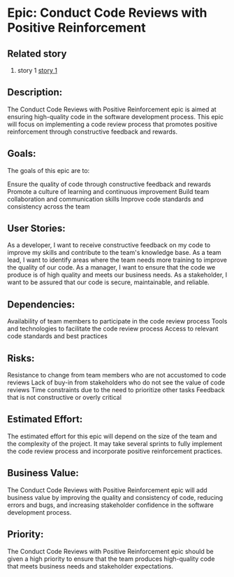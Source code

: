 # Epic: Conduct Code Reviews with Positive Reinforcement

## Related story
1. story 1 [story 1](stories/story1.md)

## Description:
The Conduct Code Reviews with Positive Reinforcement epic is aimed at ensuring high-quality code in the software development process. This epic will focus on implementing a code review process that promotes positive reinforcement through constructive feedback and rewards.

## Goals:
The goals of this epic are to:

Ensure the quality of code through constructive feedback and rewards
Promote a culture of learning and continuous improvement
Build team collaboration and communication skills
Improve code standards and consistency across the team

## User Stories:

As a developer, I want to receive constructive feedback on my code to improve my skills and contribute to the team's knowledge base.
As a team lead, I want to identify areas where the team needs more training to improve the quality of our code.
As a manager, I want to ensure that the code we produce is of high quality and meets our business needs.
As a stakeholder, I want to be assured that our code is secure, maintainable, and reliable.

## Dependencies:

Availability of team members to participate in the code review process
Tools and technologies to facilitate the code review process
Access to relevant code standards and best practices

## Risks:

Resistance to change from team members who are not accustomed to code reviews
Lack of buy-in from stakeholders who do not see the value of code reviews
Time constraints due to the need to prioritize other tasks
Feedback that is not constructive or overly critical

## Estimated Effort:
The estimated effort for this epic will depend on the size of the team and the complexity of the project. It may take several sprints to fully implement the code review process and incorporate positive reinforcement practices.

## Business Value:
The Conduct Code Reviews with Positive Reinforcement epic will add business value by improving the quality and consistency of code, reducing errors and bugs, and increasing stakeholder confidence in the software development process.

## Priority:
The Conduct Code Reviews with Positive Reinforcement epic should be given a high priority to ensure that the team produces high-quality code that meets business needs and stakeholder expectations.
